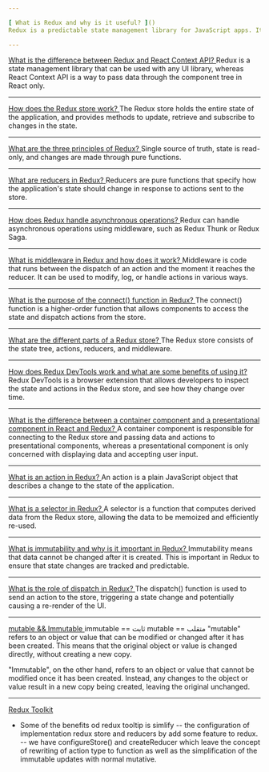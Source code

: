 ```yaml
---

[ What is Redux and why is it useful? ]()
Redux is a predictable state management library for JavaScript apps. It provides a way to manage application state in a consistent, predictable manner.

---
```


[ What is the difference between Redux and React Context API? ]()
Redux is a state management library that can be used with any UI library, whereas React Context API is a way to pass data through the component tree in React only.

---

[ How does the Redux store work? ]()
The Redux store holds the entire state of the application, and provides methods to update, retrieve and subscribe to changes in the state.

---

[ What are the three principles of Redux? ]()
Single source of truth, state is read-only, and changes are made through pure functions.

---

[ What are reducers in Redux? ]()
Reducers are pure functions that specify how the application's state should change in response to actions sent to the store.

---

[ How does Redux handle asynchronous operations? ]()
Redux can handle asynchronous operations using middleware, such as Redux Thunk or Redux Saga.

---

[ What is middleware in Redux and how does it work? ]()
Middleware is code that runs between the dispatch of an action and the moment it reaches the reducer. It can be used to modify, log, or handle actions in various ways.

---

[ What is the purpose of the connect() function in Redux? ]()
The connect() function is a higher-order function that allows components to access the state and dispatch actions from the store.

---

[ What are the different parts of a Redux store? ]()
The Redux store consists of the state tree, actions, reducers, and middleware.

---

[ How does Redux DevTools work and what are some benefits of using it? ]()
Redux DevTools is a browser extension that allows developers to inspect the state and actions in the Redux store, and see how they change over time.

---

[ What is the difference between a container component and a presentational component in React and Redux? ]()
A container component is responsible for connecting to the Redux store and passing data and actions to presentational components, whereas a presentational component is only concerned with displaying data and accepting user input.

---

[ What is an action in Redux? ]()
An action is a plain JavaScript object that describes a change to the state of the application.

---

[ What is a selector in Redux? ]()
A selector is a function that computes derived data from the Redux store, allowing the data to be memoized and efficiently re-used.

---

[ What is immutability and why is it important in Redux? ]()
Immutability means that data cannot be changed after it is created. This is important in Redux to ensure that state changes are tracked and predictable.

---

[ What is the role of dispatch in Redux? ]()
The dispatch() function is used to send an action to the store, triggering a state change and potentially causing a re-render of the UI.

---

[ mutable && Immutable ]()
immutable == ثابت
mutable == متقلب
"mutable" refers to an object or value that can be modified or changed after it has been created. This means that the original object or value is changed directly, without creating a new copy.

"Immutable", on the other hand, refers to an object or value that cannot be modified once it has been created. Instead, any changes to the object or value result in a new copy being created, leaving the original unchanged.

---

[Redux Toolkit]()

- Some of the benefits od redux tooltip is simlify
  -- the configuration of implementation redux store and reducers by add some feature to redux.
  -- we have configureStore() and createReducer which leave the concept of rewriting of action type to function as well as the simplification of the immutable updates with normal mutative.
